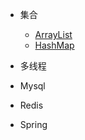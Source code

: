 - 集合
	- [ArrayList](/collections/ArrayList.md)
	- [HashMap](/collections/HashMap.md)

- 多线程
- Mysql
- Redis
- Spring


